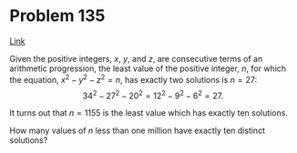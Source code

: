 # Problem 135

[Link](https://projecteuler.net/problem=135)

Given the positive integers, $x$, $y$, and $z$, are consecutive terms of an arithmetic progression, the least value of the positive integer, $n$, for which the equation, $x^2 - y^2 - z^2 = n$, has exactly two solutions is $n = 27$: $$34^2 - 27^2 - 20^2 = 12^2 - 9^2 - 6^2 = 27.$$

It turns out that $n = 1155$ is the least value which has exactly ten solutions.

How many values of $n$ less than one million have exactly ten distinct solutions?